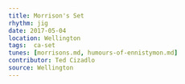 ```yaml
---
title: Morrison's Set
rhythm: jig
date: 2017-05-04
location: Wellington
tags:  ca-set
tunes: [morrisons.md, humours-of-ennistymon.md]
contributor: Ted Cizadlo
source: Wellington
---
```

